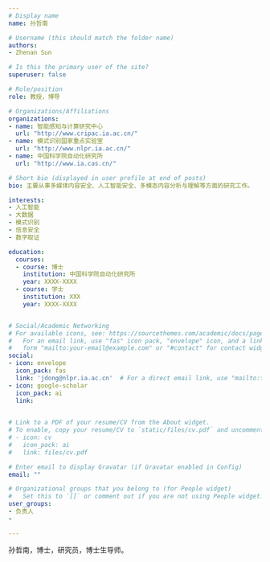```yaml
---
# Display name
name: 孙哲南

# Username (this should match the folder name)
authors:
- Zhenan Sun

# Is this the primary user of the site?
superuser: false

# Role/position
role: 教授，博导

# Organizations/Affiliations
organizations:
- name: 智能感知与计算研究中心
  url: "http://www.cripac.ia.ac.cn/"
- name: 模式识别国家重点实验室
  url: "http://www.nlpr.ia.ac.cn/"
- name: 中国科学院自动化研究所
  url: "http://www.ia.cas.cn/"

# Short bio (displayed in user profile at end of posts)
bio: 主要从事多媒体内容安全、人工智能安全、多模态内容分析与理解等方面的研究工作。

interests:
- 人工智能
- 大数据
- 模式识别
- 信息安全
- 数字取证

education:
  courses:
  - course: 博士
    institution: 中国科学院自动化研究所
    year: XXXX-XXXX
  - course: 学士
    institution: XXX
    year: XXXX-XXXX


# Social/Academic Networking
# For available icons, see: https://sourcethemes.com/academic/docs/page-builder/#icons
#   For an email link, use "fas" icon pack, "envelope" icon, and a link in the
#   form "mailto:your-email@example.com" or "#contact" for contact widget.
social:
- icon: envelope
  icon_pack: fas
  link: 'jdong@nlpr.ia.ac.cn'  # For a direct email link, use "mailto:test@example.org".
- icon: google-scholar
  icon_pack: ai
  link: 
  

# Link to a PDF of your resume/CV from the About widget.
# To enable, copy your resume/CV to `static/files/cv.pdf` and uncomment the lines below.
# - icon: cv
#   icon_pack: ai
#   link: files/cv.pdf

# Enter email to display Gravatar (if Gravatar enabled in Config)
email: ""

# Organizational groups that you belong to (for People widget)
#   Set this to `[]` or comment out if you are not using People widget.
user_groups:
- 负责人
- 

---
```


孙哲南，博士，研究员，博士生导师。
